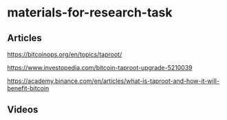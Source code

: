 # materials-for-research-task

## Articles

https://bitcoinops.org/en/topics/taproot/

https://www.investopedia.com/bitcoin-taproot-upgrade-5210039

https://academy.binance.com/en/articles/what-is-taproot-and-how-it-will-benefit-bitcoin

## Videos

